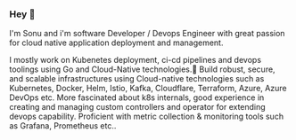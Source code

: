 ### Hey 👋

I'm Sonu and i'm software Developer / Devops Engineer with great passion for cloud native application deployment and management. 

I mostly work on Kubenetes deployment, ci-cd pipelines and devops toolings using Go and Cloud-Native technologies.🚀 Build robust, secure, and scalable infrastructures using Cloud-native technologies such as Kubernetes, Docker, Helm, Istio, Kafka, Cloudflare, Terraform, Azure, Azure DevOps etc.
More fascinated about k8s internals, good experience in creating and managing custom controllers and operator for extending devops capability. Proficient with metric collection & monitoring tools such as Grafana, Prometheus etc..

<!--
**sonujose/sonujose** is a ✨ _special_ ✨ repository because its `README.md` (this file) appears on your GitHub profile.

Here are some ideas to get you started:

- 🔭 I’m currently working on ...
- 🌱 I’m currently learning ...
- 👯 I’m looking to collaborate on ...
- 🤔 I’m looking for help with ...
- 💬 Ask me about ...
- 📫 How to reach me: ...
- 😄 Pronouns: ...
- ⚡ Fun fact: ...
-->
